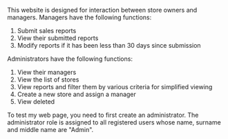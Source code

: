This website is designed for interaction between store owners and managers. Managers have the following functions:

1. Submit sales reports
2. View their submitted reports
3. Modify reports if it has been less than 30 days since submission
   
Administrators have the following functions:

1. View their managers
2. View the list of stores
3. View reports and filter them by various criteria for simplified viewing
4. Create a new store and assign a manager
5. View deleted 

To test my web page, you need to first create an administrator. The administrator role is assigned to all registered users whose  name, surname  and middle name are "Admin".
